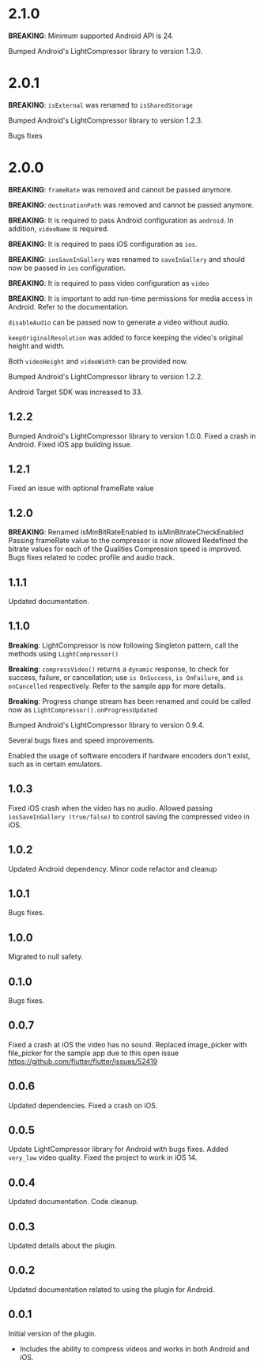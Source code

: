 # 2.1.0

**BREAKING**: Minimum supported Android API is 24.

Bumped Android's LightCompressor library to version 1.3.0.


# 2.0.1

**BREAKING**: `isExternal` was renamed to `isSharedStorage`

Bumped Android's LightCompressor library to version 1.2.3.

Bugs fixes

# 2.0.0

**BREAKING**: `frameRate` was removed and cannot be passed anymore.

**BREAKING**: `destinationPath` was removed and cannot be passed anymore.

**BREAKING**: It is required to pass Android configuration as `android`. In addition, `videoName` is required.

**BREAKING**: It is required to pass iOS configuration as `ios`. 

**BREAKING**: `iosSaveInGallery` was renamed to `saveInGallery` and should now be passed in `ios` configuration. 

**BREAKING**: It is required to pass video configuration as `video`

**BREAKING**: It is important to add run-time permissions for media access in Android. Refer to the documentation.

`disableAudio` can be passed now to generate a video without audio.

`keepOriginalResolution` was added to force keeping the video's original height and width.

Both `videoHeight` and `videoWidth` can be provided now.

Bumped Android's LightCompressor library to version 1.2.2.

Android Target SDK was increased to 33.


## 1.2.2

Bumped Android's LightCompressor library to version 1.0.0.
Fixed a crash in Android.
Fixed iOS app building issue.

## 1.2.1

Fixed an issue with optional frameRate value

## 1.2.0

**BREAKING**: Renamed isMinBitRateEnabled to isMinBitrateCheckEnabled
Passing frameRate value to the compressor is now allowed
Redefined the bitrate values for each of the Qualities
Compression speed is improved.
Bugs fixes related to codec profile and audio track.

## 1.1.1

Updated documentation.

## 1.1.0

**Breaking**: LightCompressor is now following Singleton pattern, call the methods using `LightCompressor()`

**Breaking**: `compressVideo()` returns a `dynamic` response, to check for success, failure, or cancellation; use `is OnSuccess`, `is OnFailure`, and `is onCancelled` respectively. Refer to the sample app for more details.

**Breaking**: Progress change stream has been renamed and could be called now as `LightCompressor().onProgressUpdated`

Bumped Android's LightCompressor library to version 0.9.4.

Several bugs fixes and speed improvements.

Enabled the usage of software encoders if hardware encoders don't exist, such as in certain emulators.

## 1.0.3

Fixed iOS crash when the video has no audio.
Allowed passing `iosSaveInGallery (true/false)` to control saving the compressed video in iOS.

## 1.0.2

Updated Android dependency.
Minor code refactor and cleanup

## 1.0.1

Bugs fixes.

## 1.0.0

Migrated to null safety.

## 0.1.0

Bugs fixes.

## 0.0.7

Fixed a crash at iOS the video has no sound.
Replaced image_picker with file_picker for the sample app due to this open issue https://github.com/flutter/flutter/issues/52419

## 0.0.6

Updated dependencies.
Fixed a crash on iOS.

## 0.0.5

Update LightCompressor library for Android with bugs fixes.
Added `very_low` video quality.
Fixed the project to work in iOS 14.

## 0.0.4

Updated documentation.
Code cleanup.

## 0.0.3

Updated details about the plugin.

## 0.0.2

Updated documentation related to using the plugin for Android.

## 0.0.1

Initial version of the plugin.

- Includes the ability to compress videos and works in both Android and iOS.
